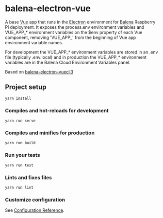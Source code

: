 # balena-electron-vue

A base [Vue](https://vuejs.org/) app that runs in the [Electron](https://electronjs.org/) environment for [Balena](https://www.balena.io) Raspberry Pi deployment.
It exposes the process.env environment variables and VUE_APP_* environment variables on the $env property of each Vue component,
removing 'VUE_APP_' from the beginning of Vue app environment variable names.

For development the VUE_APP_* environment variables are stored in an .env file (typically .env.local) and in production the
VUE_APP_* environment variables are in the Balena Cloud Environment Variables panel.

Based on [balena-electron-vuecli3](https://github.com/Lurow/balena-electron-vuecli3)

## Project setup
```
yarn install
```

### Compiles and hot-reloads for development
```
yarn run serve
```

### Compiles and minifies for production
```
yarn run build
```

### Run your tests
```
yarn run test
```

### Lints and fixes files
```
yarn run lint
```

### Customize configuration
See [Configuration Reference](https://cli.vuejs.org/config/).
